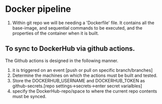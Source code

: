 # Docker pipeline

1. Within git repo we will be needing a 'Dockerfile' file. It contains all the base-image, and sequential commands to be executed, and the properties of the container when it is built.

## To sync to DockerHub via github actions.
The Github actions is designed in the following manner.
1. it is triggered on an event [push or pull on specific branch/branches]
2. Determine the machines on which the actions must be built and tested.
3. Store the DOCKERHUB_USERNAME and DOCKERHUB_TOKEN as github-secrets.[repo settings->secrets->enter secret varialbles]
4. specify the DockerHub-repo/space to where the current repo contents must be synced.
